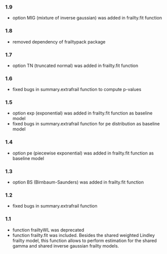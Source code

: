 ### 1.9

* option MIG (mixture of inverse gaussian) was added in frailty.fit function

### 1.8

* removed dependency of frailtypack package

### 1.7

* option TN (truncated normal) was added in frailty.fit function

### 1.6

* fixed bugs in summary.extrafrail function to compute p-values

### 1.5

* option exp (exponential) was added in frailty.fit function as baseline model
* fixed bugs in summary.extrafrail function for pe distribution as baseline model

### 1.4

* option pe (piecewise exponential) was added in frailty.fit function as baseline model

### 1.3

* option BS (Birnbaum-Saunders) was added in frailty.fit function

### 1.2

* fixed bugs in summary.extrafrail function

### 1.1

* function frailtyWL was deprecated
* function frailty.fit was included. Besides the shared weighted Lindley frailty model, this
  function allows to perform estimation for the shared gamma and shared inverse gaussian frailty 
  models.

